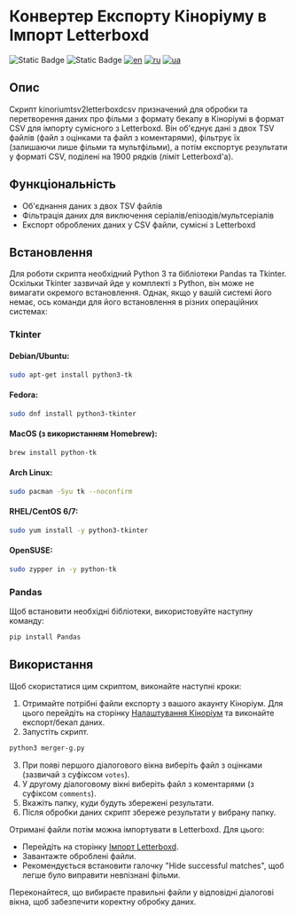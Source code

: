 # Конвертер Експорту Кіноріуму в Імпорт Letterboxd

![Static Badge](https://img.shields.io/badge/letterboxd-2C3440?logo=letterboxd) ![Static Badge](https://img.shields.io/badge/python3-grey?style=flat&logo=python&logoColor=white) [![en](https://img.shields.io/badge/lang-en-FF8002.svg)](README.md) [![ru](https://img.shields.io/badge/lang-ru-00E153.svg)](README.ru.md) [![ua](https://img.shields.io/badge/lang-ua-41BDF3.svg)](README.uk.md)

## Опис
Скрипт kinoriumtsv2letterboxdcsv призначений для обробки та перетворення даних про фільми з формату бекапу в Кіноріумі в формат CSV для імпорту сумісного з Letterboxd. Він об'єднує дані з двох TSV файлів (файл з оцінками та файл з коментарями), фільтрує їх (залишаючи лише фільми та мультфільми), а потім експортує результати у форматі CSV, поділені на 1900 рядків (ліміт Letterboxd'a).

## Функціональність
- Об'єднання даних з двох TSV файлів
- Фільтрація даних для виключення серіалів/епізодів/мультсеріалів
- Експорт оброблених даних у CSV файли, сумісні з Letterboxd

## Встановлення
Для роботи скрипта необхідний Python 3 та бібліотеки Pandas та Tkinter. Оскільки Tkinter зазвичай йде у комплекті з Python, він може не вимагати окремого встановлення. Однак, якщо у вашій системі його немає, ось команди для його встановлення в різних операційних системах:
### Tkinter
#### Debian/Ubuntu:
```bash
sudo apt-get install python3-tk
```

#### Fedora:
```bash
sudo dnf install python3-tkinter
```

#### MacOS (з використанням Homebrew):
```bash
brew install python-tk
```

#### Arch Linux:
```bash
sudo pacman -Syu tk --noconfirm
```

#### RHEL/CentOS 6/7:
```bash
sudo yum install -y python3-tkinter
```

#### OpenSUSE:
```bash
sudo zypper in -y python-tk
```
### Pandas
Щоб встановити необхідні бібліотеки, використовуйте наступну команду:

```bash
pip install Pandas
```

## Використання
Щоб скористатися цим скриптом, виконайте наступні кроки:

1. Отримайте потрібні файли експорту з вашого акаунту Кіноріум. Для цього перейдіть на сторінку [Налаштування Кіноріум](https://kinorium.com/user/settings/) та виконайте експорт/бекап даних.
2. Запустіть скрипт.
```bash
python3 merger-g.py
```

3. При появі першого діалогового вікна виберіть файл з оцінками (зазвичай з суфіксом `votes`).
4. У другому діалоговому вікні виберіть файл з коментарями (з суфіксом `comments`).
5. Вкажіть папку, куди будуть збережені результати.
6. Після обробки даних скрипт збереже результати у вибрану папку.

Отримані файли потім можна імпортувати в Letterboxd. Для цього:
- Перейдіть на сторінку [Імпорт Letterboxd](https://letterboxd.com/import/).
- Завантажте оброблені файли.
- Рекомендується встановити галочку "Hide successful matches", щоб легше було виправити невпізнані фільми.

Переконайтеся, що вибираєте правильні файли у відповідні діалогові вікна, щоб забезпечити коректну обробку даних.
